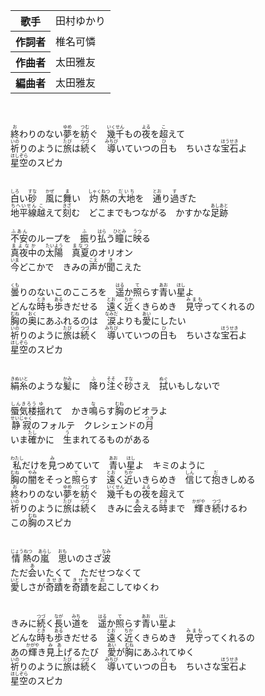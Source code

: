 
<table>
<tbody>
<tr>
<th>歌手</th>
<td>田村ゆかり</td>
</tr>

<tr>
<th>作詞者</th>
<td>椎名可憐</td>
</tr>

<tr>
<th>作曲者</th>
<td>太田雅友</td>
</tr>

<tr>
<th>編曲者</th>
<td>太田雅友</td>
</tr>
</tbody></table>
<br>
<br>
<ruby>終<rp>(</rp><rt>お</rt><rp>)</rp></ruby>わりのない<ruby>夢<rp>(</rp><rt>ゆめ</rt><rp>)</rp></ruby>を<ruby>紡<rp>(</rp><rt>つむ</rt><rp>)</rp></ruby>ぐ　<ruby>幾千<rp>(</rp><rt>いくせん</rt><rp>)</rp></ruby>もの<ruby>夜<rp>(</rp><rt>よる</rt><rp>)</rp></ruby>を<ruby>超<rp>(</rp><rt>こ</rt><rp>)</rp></ruby>えて<br>
<ruby>祈<rp>(</rp><rt>いの</rt><rp>)</rp></ruby>りのように<ruby>旅<rp>(</rp><rt>たび</rt><rp>)</rp></ruby>は<ruby>続<rp>(</rp><rt>つづ</rt><rp>)</rp></ruby>く　<ruby>導<rp>(</rp><rt>みちび</rt><rp>)</rp></ruby>いていつの<ruby>日<rp>(</rp><rt>ひ</rt><rp>)</rp></ruby>も　ちいさな<ruby>宝石<rp>(</rp><rt>ほうせき</rt><rp>)</rp></ruby>よ<br>
<ruby>星空<rp>(</rp><rt>ほしぞら</rt><rp>)</rp></ruby>のスピカ<br>
<br>
<br>
<ruby>白<rp>(</rp><rt>しろ</rt><rp>)</rp></ruby>い<ruby>砂<rp>(</rp><rt>すな</rt><rp>)</rp></ruby>　<ruby>風<rp>(</rp><rt>かぜ</rt><rp>)</rp></ruby>に<ruby>舞<rp>(</rp><rt>ま</rt><rp>)</rp></ruby>い　<ruby>灼熱<rp>(</rp><rt>しゃくねつ</rt><rp>)</rp></ruby>の<ruby>大地<rp>(</rp><rt>だいち</rt><rp>)</rp></ruby>を　<ruby>通<rp>(</rp><rt>とお</rt><rp>)</rp></ruby>り<ruby>過<rp>(</rp><rt>す</rt><rp>)</rp></ruby>ぎた<br>
<ruby>地平線<rp>(</rp><rt>ちへいせん</rt><rp>)</rp></ruby><ruby>越<rp>(</rp><rt>こ</rt><rp>)</rp></ruby>えて<ruby>刻<rp>(</rp><rt>きざ</rt><rp>)</rp></ruby>む　どこまでもつながる　かすかな<ruby>足跡<rp>(</rp><rt>あしあと</rt><rp>)</rp></ruby><br>
<br>
<ruby>不安<rp>(</rp><rt>ふあん</rt><rp>)</rp></ruby>のループを　<ruby>振<rp>(</rp><rt>ふ</rt><rp>)</rp></ruby>り<ruby>払<rp>(</rp><rt>はら</rt><rp>)</rp></ruby>う<ruby>瞳<rp>(</rp><rt>ひとみ</rt><rp>)</rp></ruby>に<ruby>映<rp>(</rp><rt>うつ</rt><rp>)</rp></ruby>る<br>
<ruby>真夜中<rp>(</rp><rt>まよなか</rt><rp>)</rp></ruby>の<ruby>太陽<rp>(</rp><rt>たいよう</rt><rp>)</rp></ruby>　<ruby>真夏<rp>(</rp><rt>まなつ</rt><rp>)</rp></ruby>のオリオン<br>
<ruby>今<rp>(</rp><rt>いま</rt><rp>)</rp></ruby>どこかで　きみの<ruby>声<rp>(</rp><rt>こえ</rt><rp>)</rp></ruby>が<ruby>聞<rp>(</rp><rt>き</rt><rp>)</rp></ruby>こえた<br>
<br>
<ruby>曇<rp>(</rp><rt>くも</rt><rp>)</rp></ruby>りのないこのこころを　<ruby>遥<rp>(</rp><rt>はる</rt><rp>)</rp></ruby>か<ruby>照<rp>(</rp><rt>て</rt><rp>)</rp></ruby>らす<ruby>青<rp>(</rp><rt>あお</rt><rp>)</rp></ruby>い<ruby>星<rp>(</rp><rt>ほし</rt><rp>)</rp></ruby>よ<br>
どんな<ruby>時<rp>(</rp><rt>とき</rt><rp>)</rp></ruby>も<ruby>歩<rp>(</rp><rt>ある</rt><rp>)</rp></ruby>きだせる　<ruby>遠<rp>(</rp><rt>とお</rt><rp>)</rp></ruby>く<ruby>近<rp>(</rp><rt>ちか</rt><rp>)</rp></ruby>くきらめき　<ruby>見守<rp>(</rp><rt>みまも</rt><rp>)</rp></ruby>ってくれるの<br>
<ruby>胸<rp>(</rp><rt>むね</rt><rp>)</rp></ruby>の<ruby>奥<rp>(</rp><rt>おく</rt><rp>)</rp></ruby>にあふれるのは　<ruby>涙<rp>(</rp><rt>なみだ</rt><rp>)</rp></ruby>よりも<ruby>愛<rp>(</rp><rt>あい</rt><rp>)</rp></ruby>にしたい<br>
<ruby>祈<rp>(</rp><rt>いの</rt><rp>)</rp></ruby>りのように<ruby>旅<rp>(</rp><rt>たび</rt><rp>)</rp></ruby>は<ruby>続<rp>(</rp><rt>つづ</rt><rp>)</rp></ruby>く　<ruby>導<rp>(</rp><rt>みちび</rt><rp>)</rp></ruby>いていつの<ruby>日<rp>(</rp><rt>ひ</rt><rp>)</rp></ruby>も　ちいさな<ruby>宝石<rp>(</rp><rt>ほうせき</rt><rp>)</rp></ruby>よ　<br>
<ruby>星空<rp>(</rp><rt>ほしぞら</rt><rp>)</rp></ruby>のスピカ<br>
<br>
<br>
<ruby>絹糸<rp>(</rp><rt>きぬいと</rt><rp>)</rp></ruby>のような<ruby>髪<rp>(</rp><rt>かみ</rt><rp>)</rp></ruby>に　<ruby>降<rp>(</rp><rt>ふ</rt><rp>)</rp></ruby>り<ruby>注<rp>(</rp><rt>そそ</rt><rp>)</rp></ruby>ぐ<ruby>砂<rp>(</rp><rt>すな</rt><rp>)</rp></ruby>さえ　<ruby>拭<rp>(</rp><rt>ぬぐ</rt><rp>)</rp></ruby>いもしないで<br>
<br>
<ruby>蜃気楼<rp>(</rp><rt>しんきろう</rt><rp>)</rp></ruby><ruby>揺<rp>(</rp><rt>ゆ</rt><rp>)</rp></ruby>れて　かき<ruby>鳴<rp>(</rp><rt>な</rt><rp>)</rp></ruby>らす<ruby>胸<rp>(</rp><rt>むね</rt><rp>)</rp></ruby>のビオラよ<br>
<ruby>静寂<rp>(</rp><rt>せいじゃく</rt><rp>)</rp></ruby>のフォルテ　クレシェンドの<ruby>月<rp>(</rp><rt>つき</rt><rp>)</rp></ruby><br>
いま<ruby>確<rp>(</rp><rt>たし</rt><rp>)</rp></ruby>かに　<ruby>生<rp>(</rp><rt>う</rt><rp>)</rp></ruby>まれてるものがある<br>
<br>
<ruby>私<rp>(</rp><rt>わたし</rt><rp>)</rp></ruby>だけを<ruby>見<rp>(</rp><rt>み</rt><rp>)</rp></ruby>つめていて　<ruby>青<rp>(</rp><rt>あお</rt><rp>)</rp></ruby>い<ruby>星<rp>(</rp><rt>ほし</rt><rp>)</rp></ruby>よ　キミのように<br>
<ruby>胸<rp>(</rp><rt>むね</rt><rp>)</rp></ruby>の<ruby>闇<rp>(</rp><rt>やみ</rt><rp>)</rp></ruby>をそっと<ruby>照<rp>(</rp><rt>て</rt><rp>)</rp></ruby>らす　<ruby>遠<rp>(</rp><rt>とお</rt><rp>)</rp></ruby>く<ruby>近<rp>(</rp><rt>ちか</rt><rp>)</rp></ruby>いきらめき　<ruby>信<rp>(</rp><rt>しん</rt><rp>)</rp></ruby>じて<ruby>抱<rp>(</rp><rt>だ</rt><rp>)</rp></ruby>きしめる<br>
<ruby>終<rp>(</rp><rt>お</rt><rp>)</rp></ruby>わりのない<ruby>夢<rp>(</rp><rt>ゆめ</rt><rp>)</rp></ruby>を<ruby>紡<rp>(</rp><rt>つむ</rt><rp>)</rp></ruby>ぐ　<ruby>幾千<rp>(</rp><rt>いくせん</rt><rp>)</rp></ruby>もの<ruby>夜<rp>(</rp><rt>よる</rt><rp>)</rp></ruby>を<ruby>超<rp>(</rp><rt>こ</rt><rp>)</rp></ruby>えて<br>
<ruby>祈<rp>(</rp><rt>いの</rt><rp>)</rp></ruby>りのように<ruby>旅<rp>(</rp><rt>たび</rt><rp>)</rp></ruby>は<ruby>続<rp>(</rp><rt>つづ</rt><rp>)</rp></ruby>く　きみに<ruby>会<rp>(</rp><rt>あ</rt><rp>)</rp></ruby>える<ruby>時<rp>(</rp><rt>とき</rt><rp>)</rp></ruby>まで　<ruby>輝<rp>(</rp><rt>かがや</rt><rp>)</rp></ruby>き<ruby>続<rp>(</rp><rt>つづ</rt><rp>)</rp></ruby>けるわ<br>
この<ruby>胸<rp>(</rp><rt>むね</rt><rp>)</rp></ruby>のスピカ<br>
<br>
<br>
<ruby>情熱<rp>(</rp><rt>じょうねつ</rt><rp>)</rp></ruby>の<ruby>嵐<rp>(</rp><rt>あらし</rt><rp>)</rp></ruby>　<ruby>思<rp>(</rp><rt>おも</rt><rp>)</rp></ruby>いのさざ<ruby>波<rp>(</rp><rt>なみ</rt><rp>)</rp></ruby><br>
ただ<ruby>会<rp>(</rp><rt>あ</rt><rp>)</rp></ruby>いたくて　ただせつなくて<br>
<ruby>愛<rp>(</rp><rt>いと</rt><rp>)</rp></ruby>しさが<ruby>奇蹟<rp>(</rp><rt>きせき</rt><rp>)</rp></ruby>を<ruby>奇蹟<rp>(</rp><rt>きせき</rt><rp>)</rp></ruby>を<ruby>起<rp>(</rp><rt>お</rt><rp>)</rp></ruby>こしてゆくわ<br>
<br>
<br>
きみに<ruby>続<rp>(</rp><rt>つづ</rt><rp>)</rp></ruby>く<ruby>長<rp>(</rp><rt>なが</rt><rp>)</rp></ruby>い<ruby>道<rp>(</rp><rt>みち</rt><rp>)</rp></ruby>を　<ruby>遥<rp>(</rp><rt>はる</rt><rp>)</rp></ruby>か<ruby>照<rp>(</rp><rt>て</rt><rp>)</rp></ruby>らす<ruby>青<rp>(</rp><rt>あお</rt><rp>)</rp></ruby>い<ruby>星<rp>(</rp><rt>ほし</rt><rp>)</rp></ruby>よ<br>
どんな<ruby>時<rp>(</rp><rt>とき</rt><rp>)</rp></ruby>も<ruby>歩<rp>(</rp><rt>ある</rt><rp>)</rp></ruby>きだせる　<ruby>遠<rp>(</rp><rt>とお</rt><rp>)</rp></ruby>く<ruby>近<rp>(</rp><rt>ちか</rt><rp>)</rp></ruby>くきらめき　<ruby>見守<rp>(</rp><rt>みまも</rt><rp>)</rp></ruby>ってくれるの<br>
あの<ruby>輝<rp>(</rp><rt>かがや</rt><rp>)</rp></ruby>き<ruby>見上<rp>(</rp><rt>みあ</rt><rp>)</rp></ruby>げるたび　<ruby>愛<rp>(</rp><rt>あい</rt><rp>)</rp></ruby>が<ruby>胸<rp>(</rp><rt>むね</rt><rp>)</rp></ruby>にあふれてゆく<br>
<ruby>祈<rp>(</rp><rt>いの</rt><rp>)</rp></ruby>りのように<ruby>旅<rp>(</rp><rt>たび</rt><rp>)</rp></ruby>は<ruby>続<rp>(</rp><rt>つづ</rt><rp>)</rp></ruby>く　<ruby>導<rp>(</rp><rt>みちび</rt><rp>)</rp></ruby>いていつの<ruby>日<rp>(</rp><rt>ひ</rt><rp>)</rp></ruby>も　ちいさな<ruby>宝石<rp>(</rp><rt>ほうせき</rt><rp>)</rp></ruby>よ　<br>
<ruby>星空<rp>(</rp><rt>ほしぞら</rt><rp>)</rp></ruby>のスピカ
